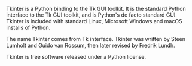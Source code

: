Tkinter is a Python binding to the Tk GUI toolkit. It is the standard Python interface to the Tk GUI toolkit, and is Python's de facto standard GUI. 
Tkinter is included with standard Linux, Microsoft Windows and macOS installs of Python.

The name Tkinter comes from Tk interface. 
Tkinter was written by Steen Lumholt and Guido van Rossum, then later revised by Fredrik Lundh.

Tkinter is free software released under a Python license.
